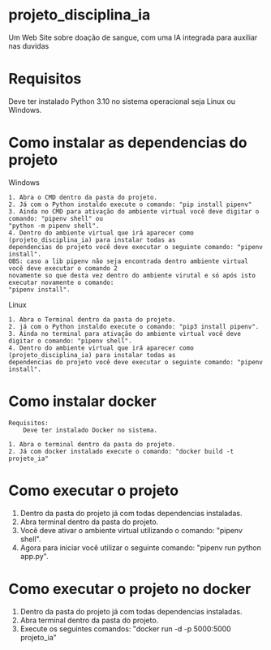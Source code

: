# projeto_disciplina_ia

Um Web Site sobre doação de sangue, com uma IA integrada para auxiliar nas duvidas

# Requisitos

Deve ter instalado Python 3.10 no sistema operacional seja Linux ou Windows.

# Como instalar as dependencias do projeto

Windows

    1. Abra o CMD dentro da pasta do projeto.
    2. Já com o Python instaldo execute o comando: "pip install pipenv"
    3. Ainda no CMD para ativação do ambiente virtual você deve digitar o comando: "pipenv shell" ou
    "python -m pipenv shell".
    4. Dentro do ambiente virtual que irá aparecer como (projeto_disciplina_ia) para instalar todas as
    dependencias do projeto você deve executar o seguinte comando: "pipenv install".
    OBS: caso a lib pipenv não seja encontrada dentro ambiente virtual você deve executar o comando 2
    novamente so que desta vez dentro do ambiente virutal e só após isto executar novamente o comando:
    "pipenv install".

Linux

    1. Abra o Terminal dentro da pasta do projeto.
    2. já com o Python instaldo execute o comando: "pip3 install pipenv".
    3. Ainda no terminal para ativação do ambiente virtual você deve digitar o comando: "pipenv shell".
    4. Dentro do ambiente virtual que irá aparecer como (projeto_disciplina_ia) para instalar todas as
    dependencias do projeto você deve executar o seguinte comando: "pipenv install".

# Como instalar docker

    Requisitos:
        Deve ter instalado Docker no sistema.

    1. Abra o terminal dentro da pasta do projeto.
    2. Já com docker instalado execute o comando: "docker build -t projeto_ia"

# Como executar o projeto

1. Dentro da pasta do projeto já com todas dependencias instaladas.
2. Abra terminal dentro da pasta do projeto.
3. Você deve ativar o ambiente virtual utilizando o comando: "pipenv shell".
4. Agora para iniciar você utilizar o seguinte comando: "pipenv run python app.py".

# Como executar o projeto no docker

1. Dentro da pasta do projeto já com todas dependencias instaladas.
2. Abra terminal dentro da pasta do projeto.
3. Execute os seguintes comandos: "docker run -d -p 5000:5000 projeto_ia"
